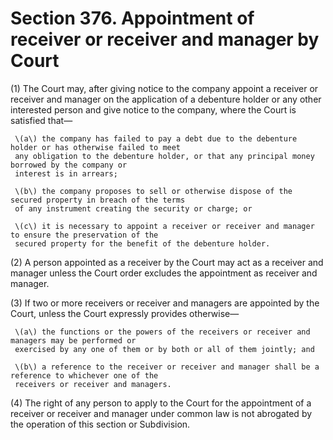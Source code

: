 # Section 376. Appointment of receiver or receiver and manager by Court

\(1\) The Court may, after giving notice to the company appoint a receiver or receiver and manager on the application of a debenture holder or any other interested person and give notice to the company, where the Court is satisfied that—

     \(a\) the company has failed to pay a debt due to the debenture holder or has otherwise failed to meet  
     any obligation to the debenture holder, or that any principal money borrowed by the company or  
     interest is in arrears;

     \(b\) the company proposes to sell or otherwise dispose of the secured property in breach of the terms  
     of any instrument creating the security or charge; or

     \(c\) it is necessary to appoint a receiver or receiver and manager to ensure the preservation of the  
     secured property for the benefit of the debenture holder.

\(2\) A person appointed as a receiver by the Court may act as a receiver and manager unless the Court order excludes the appointment as receiver and manager.

\(3\) If two or more receivers or receiver and managers are appointed by the Court, unless the Court expressly provides otherwise—

     \(a\) the functions or the powers of the receivers or receiver and managers may be performed or  
     exercised by any one of them or by both or all of them jointly; and

     \(b\) a reference to the receiver or receiver and manager shall be a reference to whichever one of the  
     receivers or receiver and managers.

\(4\) The right of any person to apply to the Court for the appointment of a receiver or receiver and manager under common law is not abrogated by the operation of this section or Subdivision.

